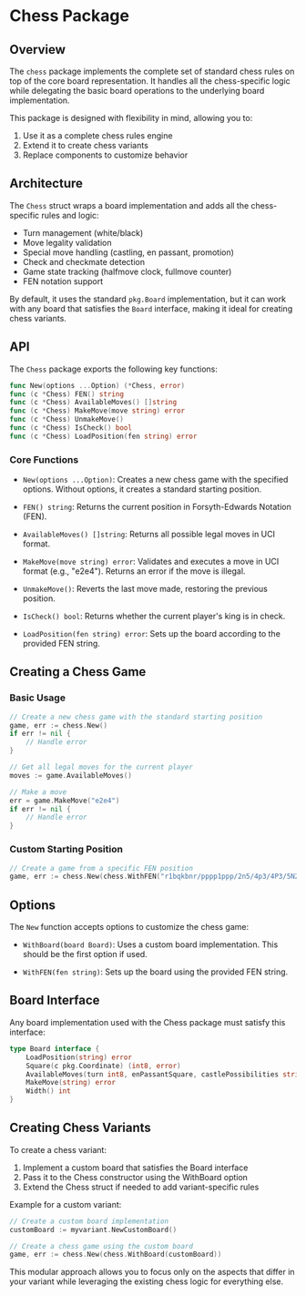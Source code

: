 # Chess Package

## Overview

The `chess` package implements the complete set of standard chess rules on top of the core board representation. It handles all the chess-specific logic while delegating the basic board operations to the underlying board implementation.

This package is designed with flexibility in mind, allowing you to:

1. Use it as a complete chess rules engine
2. Extend it to create chess variants
3. Replace components to customize behavior

## Architecture

The `Chess` struct wraps a board implementation and adds all the chess-specific rules and logic:

- Turn management (white/black)
- Move legality validation
- Special move handling (castling, en passant, promotion)
- Check and checkmate detection
- Game state tracking (halfmove clock, fullmove counter)
- FEN notation support

By default, it uses the standard `pkg.Board` implementation, but it can work with any board that satisfies the `Board` interface, making it ideal for creating chess variants.

## API

The `Chess` package exports the following key functions:

```go
func New(options ...Option) (*Chess, error)
func (c *Chess) FEN() string
func (c *Chess) AvailableMoves() []string
func (c *Chess) MakeMove(move string) error
func (c *Chess) UnmakeMove()
func (c *Chess) IsCheck() bool
func (c *Chess) LoadPosition(fen string) error
```

### Core Functions

- `New(options ...Option)`: Creates a new chess game with the specified options. Without options, it creates a standard starting position.

- `FEN() string`: Returns the current position in Forsyth-Edwards Notation (FEN).

- `AvailableMoves() []string`: Returns all possible legal moves in UCI format.

- `MakeMove(move string) error`: Validates and executes a move in UCI format (e.g., "e2e4"). Returns an error if the move is illegal.

- `UnmakeMove()`: Reverts the last move made, restoring the previous position.

- `IsCheck() bool`: Returns whether the current player's king is in check.

- `LoadPosition(fen string) error`: Sets up the board according to the provided FEN string.

## Creating a Chess Game

### Basic Usage

```go
// Create a new chess game with the standard starting position
game, err := chess.New()
if err != nil {
    // Handle error
}

// Get all legal moves for the current player
moves := game.AvailableMoves()

// Make a move
err = game.MakeMove("e2e4")
if err != nil {
    // Handle error
}
```

### Custom Starting Position

```go
// Create a game from a specific FEN position
game, err := chess.New(chess.WithFEN("r1bqkbnr/pppp1ppp/2n5/4p3/4P3/5N2/PPPP1PPP/RNBQKB1R w KQkq - 2 3"))
```

## Options

The `New` function accepts options to customize the chess game:

- `WithBoard(board Board)`: Uses a custom board implementation. This should be the first option if used.

- `WithFEN(fen string)`: Sets up the board using the provided FEN string.

## Board Interface

Any board implementation used with the Chess package must satisfy this interface:

```go
type Board interface {
    LoadPosition(string) error
    Square(c pkg.Coordinate) (int8, error)
    AvailableMoves(turn int8, enPassantSquare, castlePossibilities string) ([]string, error)
    MakeMove(string) error
    Width() int
}
```

## Creating Chess Variants

To create a chess variant:

1. Implement a custom board that satisfies the Board interface
2. Pass it to the Chess constructor using the WithBoard option
3. Extend the Chess struct if needed to add variant-specific rules

Example for a custom variant:

```go
// Create a custom board implementation
customBoard := myvariant.NewCustomBoard()

// Create a chess game using the custom board
game, err := chess.New(chess.WithBoard(customBoard))
```

This modular approach allows you to focus only on the aspects that differ in your variant while leveraging the existing chess logic for everything else.